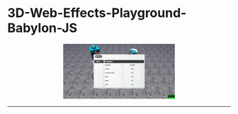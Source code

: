 # 3D-Web-Effects-Playground-Babylon-JS

<p align="center">
<img src="https://raw.githubusercontent.com/GabpsX/3D-Web-Effects-Playground-Babylon-JS/main/img/f1.png" alt="" width="50%"/> 
</p>
<hr>
<p align="center">
<img src="GabpsX/3D-Web-Effects-Playground-Babylon-JS/blob/main/img/f2.png?raw-true" alt="" width="50%"/> 
</p>
